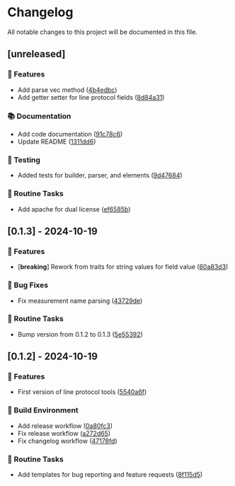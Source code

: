 # Changelog

All notable changes to this project will be documented in this file.

## [unreleased]

### 🚀 Features

- Add parse vec method ([4b4edbc](https://github.com/sbr075/influxlp-tools-rs/commit/4b4edbcc683e9feae1c6b29a8e9340cf98cf1df2))
- Add getter setter for line protocol fields ([8d84a31](https://github.com/sbr075/influxlp-tools-rs/commit/8d84a3191f9ce6c1b8195adccf9dd0fc463543d4))

### 📚 Documentation

- Add code documentation ([91c78c6](https://github.com/sbr075/influxlp-tools-rs/commit/91c78c6f034e319ed26c4acc16e1096490691c69))
- Update README ([1311dd6](https://github.com/sbr075/influxlp-tools-rs/commit/1311dd6361791a3ad22c62c8859dc2890feb1f9a))

### 🧪 Testing

- Added tests for builder, parser, and elements ([9d47684](https://github.com/sbr075/influxlp-tools-rs/commit/9d476846c0d3bf02c5c95ffac83ec5c549cc8067))

### 🧹 Routine Tasks

- Add apache for dual license ([ef6585b](https://github.com/sbr075/influxlp-tools-rs/commit/ef6585b119cbbe5edaf3342fa56900c2a33f2e39))

## [0.1.3] - 2024-10-19

### 🚀 Features

- [**breaking**] Rework from traits for string values for field value ([60a83d3](https://github.com/sbr075/influxlp-tools-rs/commit/60a83d30ab3eb65c00d33482cfb945ade1a6ab3e))

### 🐛 Bug Fixes

- Fix measurement name parsing ([43729de](https://github.com/sbr075/influxlp-tools-rs/commit/43729dedb7e1ef644227762a1962d3a867da61cd))

### 🧹 Routine Tasks

- Bump version from 0.1.2 to 0.1.3 ([5e55392](https://github.com/sbr075/influxlp-tools-rs/commit/5e55392adfade5c665bd7f8566b0ffffaf838f8f))

## [0.1.2] - 2024-10-19

### 🚀 Features

- First version of line protocol tools ([5540a6f](https://github.com/sbr075/influxlp-tools-rs/commit/5540a6f1aba47f68909e95d546206b63704dc3cb))

### 🔨 Build Environment

- Add release workflow ([0a80fc3](https://github.com/sbr075/influxlp-tools-rs/commit/0a80fc3c690db6853dfaccb3db51209c515246de))
- Fix release workflow ([a272d65](https://github.com/sbr075/influxlp-tools-rs/commit/a272d6594e3421ad7b539afb887c24f2391a3784))
- Fix changelog workflow ([47178fd](https://github.com/sbr075/influxlp-tools-rs/commit/47178fdf70edd3a3a98d95968722d0350acb4e7c))

### 🧹 Routine Tasks

- Add templates for bug reporting and feature requests ([8f115d5](https://github.com/sbr075/influxlp-tools-rs/commit/8f115d580e6e874d1f76f746dfe14e3e9ca18b93))

